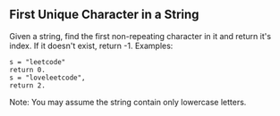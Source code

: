 <!--
 * @Author: wanghong52 wanghong52@meituan.com
 * @Date: 2025-03-26 18:06:44
 * @LastEditors: wanghong52 wanghong52@meituan.com
 * @LastEditTime: 2025-03-26 18:10:44
 * @FilePath: /MyExeProject/README.md
 * @Description: 这是默认设置,请设置`customMade`, 打开koroFileHeader查看配置 进行设置: https://github.com/OBKoro1/koro1FileHeader/wiki/%E9%85%8D%E7%BD%AE
-->
## First Unique Character in a String
Given a string, find the first non-repeating character in it and return it's index. If it doesn't exist, return -1.
Examples:
```
s = "leetcode"
return 0.
s = "loveleetcode",
return 2.
```
Note: You may assume the string contain only lowercase letters.